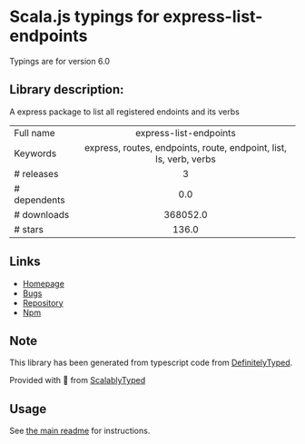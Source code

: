 
# Scala.js typings for express-list-endpoints

Typings are for version 6.0

## Library description:
A express package to list all registered endoints and its verbs

|                    |                 |
| ------------------ | :-------------: |
| Full name          | express-list-endpoints |
| Keywords           | express, routes, endpoints, route, endpoint, list, ls, verb, verbs |
| # releases         | 3 |
| # dependents       | 0.0 |
| # downloads        | 368052.0 |
| # stars            | 136.0 |

## Links
- [Homepage](https://github.com/AlbertoFdzM/express-list-endpoints#readme)
- [Bugs](https://github.com/AlbertoFdzM/express-list-endpoints/issues)
- [Repository](https://github.com/AlbertoFdzM/express-list-endpoints)
- [Npm](https://www.npmjs.com/package/express-list-endpoints)
    


## Note
This library has been generated from typescript code from [DefinitelyTyped](https://definitelytyped.org).

Provided with :purple_heart: from [ScalablyTyped](https://github.com/oyvindberg/ScalablyTyped)

## Usage
See [the main readme](../../readme.md) for instructions.


